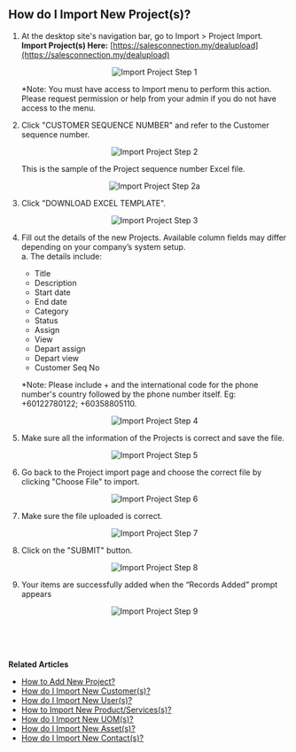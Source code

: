 ## How do I Import New Project(s)?
    
  1. At the desktop site's navigation bar, go to Import > Project Import.<br>
     **Import Project(s) Here:** [https://salesconnection.my/dealupload](https://salesconnection.my/dealupload)<br>

     <p align="center">
       <img src="img/Import_Project_Step_1.png" alt="Import Project Step 1">
     </p>

     *Note: You must have access to Import menu to perform this action. Please request permission or help from your admin if you do not have access to the menu.<br>

  2. Click "CUSTOMER SEQUENCE NUMBER" and refer to the Customer sequence number.<br>

     <p align="center">
       <img src="img/Import_Project_Step_2.png" alt="Import Project Step 2">
     </p>

     This is the sample of the Project sequence number Excel file.<br>

     <p align="center">
       <img src="img/Import_Project_Step_2a.png" alt="Import Project Step 2a">
     </p>

  3. Click "DOWNLOAD EXCEL TEMPLATE".

     <p align="center">
       <img src="img/Import_Project_Step_3.png" alt="Import Project Step 3">
     </p>
  
  4. Fill out the details of the new Projects. Available column fields may differ depending on your company’s system setup.<br>
     a. The details include:<br>
        - Title<br>
        - Description<br>
        - Start date<br>
        - End date<br>
        - Category<br>
        - Status<br>
        - Assign<br>
        - View<br>
        - Depart assign<br>
        - Depart view<br>
        - Customer Seq No<br>
    
     *Note: Please include + and the international code for the phone number's country followed by the phone number itself. Eg: +60122780122; +60358805110.<br>

     <p align="center">
       <img src="img/Import_Project_Step_4.png" alt="Import Project Step 4">
     </p>
     
  5. Make sure all the information of the Projects is correct and save the file.<br>

     <p align="center">
       <img src="img/Import_Project_Step_5.png" alt="Import Project Step 5">
     </p>

  6. Go back to the Project import page and choose the correct file by clicking "Choose File" to import.<br>

     <p align="center">
       <img src="img/Import_Project_Step_6.png" alt="Import Project Step 6">
     </p>

  7. Make sure the file uploaded is correct.<br>

     <p align="center">
       <img src="img/Import_Project_Step_7.png" alt="Import Project Step 7">
     </p>

  8. Click on the "SUBMIT" button.<br>

     <p align="center">
       <img src="img/Import_Project_Step_8.png" alt="Import Project Step 8">
     </p>

  9. Your items are successfully added when the “Records Added” prompt appears<br>

     <p align="center">
       <img src="img/Import_Project_Step_9.png" alt="Import Project Step 9">
     </p>
  <br><br><br>

**Related Articles**<br>
- [How to Add New Project?](Add_New_Project.md)
- [How do I Import New Customer(s)?](Import_Customer.md)
- [How do I Import New User(s)?](Import_User.md)
- [How to Import New Product/Services(s)?](Import_Product_Services.md)
- [How do I Import New UOM(s)?](Import_UOM.md)
- [How do I Import New Asset(s)?](Import_Asset.md)
- [How do I Import New Contact(s)?](Import_Contact.md)
